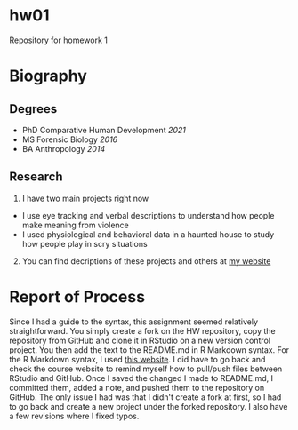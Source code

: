 # hw01
Repository for homework 1

# __Biography__

## **Degrees**

* PhD Comparative Human Development _2021_
* MS Forensic Biology _2016_
* BA Anthropology _2014_

## **Research**

1. I have two main projects right now
  + I use eye tracking and verbal descriptions to understand how people make meaning from violence
  + I used physiological and behavioral data in a haunted house to study how people play in scry situations

2. You can find decriptions of these projects and others at [my website](https://sites.google.com/view/coltanscrivner/home)


# __Report of Process__

Since I had a guide to the syntax, this assignment seemed relatively straightforward. You simply create a fork on the HW repository, copy the repository from GitHub and clone it in RStudio on a new version control project. You then add the text to the README.md in R Markdown syntax. For the R Markdown syntax, I used [this website](https://guides.github.com/features/mastering-markdown/#examples). I did have to go back and check the course website to remind myself how to pull/push files between RStudio and GitHub. Once I saved the changed I made to README.md, I committed them, added a note, and pushed them to the repository on GitHub. The only issue I had was that I didn't create a fork at first, so I had to go back and create a new project under the forked repository. I also have a few revisions where I fixed typos. 